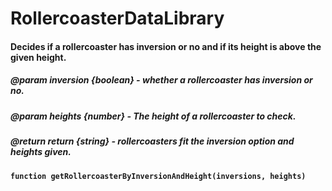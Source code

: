 # RollercoasterDataLibrary

#### Decides if a rollercoaster has inversion or no and if its height is above the given height. 
##### @param inversion {boolean} - whether a rollercoaster has inversion or no. 
##### @param heights {number} - The height of a rollercoaster to check.
##### @return return {string} - rollercoasters fit the inversion option and heights given.
**`function getRollercoasterByInversionAndHeight(inversions, heights)`**

#
